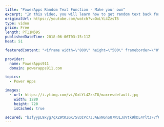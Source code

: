```yaml
---
title: "PowerApps Random Text Function - Make your own"
excerpt: "In this video, you will learn how to get random text back for your PowerApps apps. Turns out there is not a random text function so I show you how to make your own combining Shuffle, First, and the Table function. I also give you a quick insight into the random options that PowerApps does have. Hope"
originalUrl: https://youtube.com/watch?v=OxLYL4ZzsT8
type: video
price: Free
length: PT11M59S
publishedDateTime: 2018-06-06T03:15:11Z
heat: 51

featuredContent: "<iframe width=\"800\" height=\"500\" frameborder=\"0\" src=\"https://www.youtube.com/embed/OxLYL4ZzsT8\" allow=\"accelerometer; autoplay; encrypted-media; gyroscope; picture-in-picture\" allowfullscreen></iframe>"

provider:
  name: PowerApps911
  domain: powerapps911.com

topics:
  - Power Apps

images:
  - url: https://i.ytimg.com/vi/OxLYL4ZzsT8/maxresdefault.jpg
    width: 1280
    height: 720
    isCached: true

secured: "bIfyypL9xyg7qXZ9tKZGK/SvDzPc7JJAExNGnSU7WJLJsVtk9hDL4YltJF7fG1CQsW/Jcil2K3zHNJ6Z38Xfje26wO2iQaAuDgjBTaCeAK0fUrry5Nz77iqK0ed/K9dAz5aovVKnI7k9tGkG2hCU9vZxVogFNqZLvW03R0Z0ghRwnmGMKlywgRduen+8tbRbB2F1Ok0o2fqDb0OjekuntA3JuDjQDUYhMmWzwAVzcSHdR5jaZPjFP3n5fcyvc9ahVSFjjqitIbmnmQ++H4OAUpDo/M2mWQhbthqf6M8IyUkoi4teMHDOY2Pvsv1lf27o3auYh/Gp8caguggFiDy08eZCfWajNBaDfjzIsQL611BoMZr+LXC1jetxgBs3JpATUx05gFoqhFdMYGeECe/isaBi3EoLKrirIA9AdH2sxqk=;tRLLzQyeDS59sBNNUDpT7g=="
---
```


